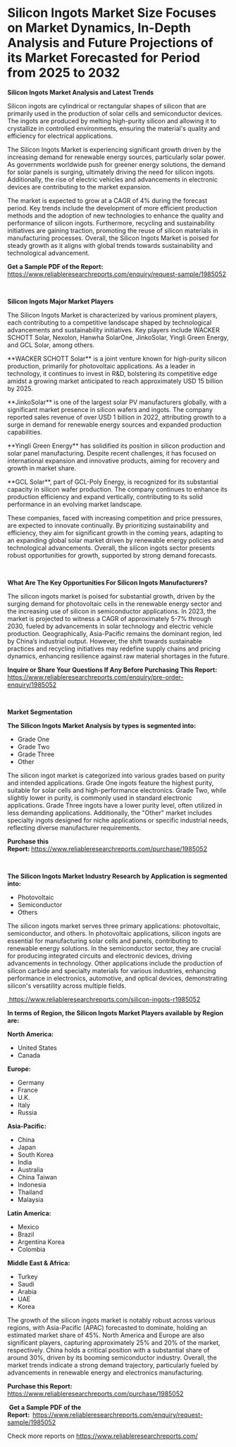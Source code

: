 <p><h1>Silicon Ingots Market Size Focuses on Market Dynamics, In-Depth Analysis and Future Projections of its Market Forecasted for Period from 2025 to 2032</h1></p><p><strong>Silicon Ingots Market Analysis and Latest Trends</strong></p>
<p><p>Silicon ingots are cylindrical or rectangular shapes of silicon that are primarily used in the production of solar cells and semiconductor devices. The ingots are produced by melting high-purity silicon and allowing it to crystallize in controlled environments, ensuring the material's quality and efficiency for electrical applications. </p><p>The Silicon Ingots Market is experiencing significant growth driven by the increasing demand for renewable energy sources, particularly solar power. As governments worldwide push for greener energy solutions, the demand for solar panels is surging, ultimately driving the need for silicon ingots. Additionally, the rise of electric vehicles and advancements in electronic devices are contributing to the market expansion. </p><p>The market is expected to grow at a CAGR of 4% during the forecast period. Key trends include the development of more efficient production methods and the adoption of new technologies to enhance the quality and performance of silicon ingots. Furthermore, recycling and sustainability initiatives are gaining traction, promoting the reuse of silicon materials in manufacturing processes. Overall, the Silicon Ingots Market is poised for steady growth as it aligns with global trends towards sustainability and technological advancement.</p></p>
<p><strong>Get a Sample PDF of the Report:&nbsp;</strong> <a href="https://www.reliableresearchreports.com/enquiry/request-sample/1985052?utm_campaign=2227&utm_medium=2&utm_source=Github&utm_content=ia&utm_term=10022025&utm_id=silicon-ingots">https://www.reliableresearchreports.com/enquiry/request-sample/1985052</a></p>
<p>&nbsp;</p>
<p><strong>Silicon Ingots Major Market Players</strong></p>
<p><p>The Silicon Ingots Market is characterized by various prominent players, each contributing to a competitive landscape shaped by technological advancements and sustainability initiatives. Key players include WACKER SCHOTT Solar, Nexolon, Hanwha SolarOne, JinkoSolar, Yingli Green Energy, and GCL Solar, among others.</p><p>**WACKER SCHOTT Solar** is a joint venture known for high-purity silicon production, primarily for photovoltaic applications. As a leader in technology, it continues to invest in R&D, bolstering its competitive edge amidst a growing market anticipated to reach approximately USD 15 billion by 2025.</p><p>**JinkoSolar** is one of the largest solar PV manufacturers globally, with a significant market presence in silicon wafers and ingots. The company reported sales revenue of over USD 1 billion in 2022, attributing growth to a surge in demand for renewable energy sources and expanded production capabilities.</p><p>**Yingli Green Energy** has solidified its position in silicon production and solar panel manufacturing. Despite recent challenges, it has focused on international expansion and innovative products, aiming for recovery and growth in market share.</p><p>**GCL Solar**, part of GCL-Poly Energy, is recognized for its substantial capacity in silicon wafer production. The company continues to enhance its production efficiency and expand vertically, contributing to its solid performance in an evolving market landscape.</p><p>These companies, faced with increasing competition and price pressures, are expected to innovate continually. By prioritizing sustainability and efficiency, they aim for significant growth in the coming years, adapting to an expanding global solar market driven by renewable energy policies and technological advancements. Overall, the silicon ingots sector presents robust opportunities for growth, supported by strong demand forecasts.</p></p>
<p>&nbsp;</p>
<p><strong>What Are The Key Opportunities For Silicon Ingots Manufacturers?</strong></p>
<p><p>The silicon ingots market is poised for substantial growth, driven by the surging demand for photovoltaic cells in the renewable energy sector and the increasing use of silicon in semiconductor applications. In 2023, the market is projected to witness a CAGR of approximately 5-7% through 2030, fueled by advancements in solar technology and electric vehicle production. Geographically, Asia-Pacific remains the dominant region, led by China’s industrial output. However, the shift towards sustainable practices and recycling initiatives may redefine supply chains and pricing dynamics, enhancing resilience against raw material shortages in the future.</p></p>
<p><strong>Inquire or Share Your Questions If Any Before Purchasing This Report:</strong> <a href="https://www.reliableresearchreports.com/enquiry/pre-order-enquiry/1985052?utm_campaign=2227&utm_medium=2&utm_source=Github&utm_content=ia&utm_term=10022025&utm_id=silicon-ingots">https://www.reliableresearchreports.com/enquiry/pre-order-enquiry/1985052</a></p>
<p>&nbsp;</p>
<p><strong>Market Segmentation</strong></p>
<p><strong>The Silicon Ingots Market Analysis by types is segmented into:</strong></p>
<p><ul><li>Grade One</li><li>Grade Two</li><li>Grade Three</li><li>Other</li></ul></p>
<p><p>The silicon ingot market is categorized into various grades based on purity and intended applications. Grade One ingots feature the highest purity, suitable for solar cells and high-performance electronics. Grade Two, while slightly lower in purity, is commonly used in standard electronic applications. Grade Three ingots have a lower purity level, often utilized in less demanding applications. Additionally, the "Other" market includes specialty ingots designed for niche applications or specific industrial needs, reflecting diverse manufacturer requirements.</p></p>
<p><strong>Purchase this Report:&nbsp;</strong><a href="https://www.reliableresearchreports.com/purchase/1985052?utm_campaign=2227&utm_medium=2&utm_source=Github&utm_content=ia&utm_term=10022025&utm_id=silicon-ingots">https://www.reliableresearchreports.com/purchase/1985052</a></p>
<p>&nbsp;</p>
<p><strong>The Silicon Ingots Market Industry Research by Application is segmented into:</strong></p>
<p><ul><li>Photovoltaic</li><li>Semiconductor</li><li>Others</li></ul></p>
<p><p>The silicon ingots market serves three primary applications: photovoltaic, semiconductor, and others. In photovoltaic applications, silicon ingots are essential for manufacturing solar cells and panels, contributing to renewable energy solutions. In the semiconductor sector, they are crucial for producing integrated circuits and electronic devices, driving advancements in technology. Other applications include the production of silicon carbide and specialty materials for various industries, enhancing performance in electronics, automotive, and optical devices, demonstrating silicon's versatility across multiple fields.</p></p>
<p><a href="https://www.reliableresearchreports.com/silicon-ingots-r1985052?utm_campaign=2227&utm_medium=2&utm_source=Github&utm_content=ia&utm_term=10022025&utm_id=silicon-ingots">&nbsp;https://www.reliableresearchreports.com/silicon-ingots-r1985052</a></p>
<p><strong>In terms of Region, the Silicon Ingots Market Players available by Region are:</strong></p>
<p>
    <p> <strong> North America: </strong>
        <ul>
            <li>United States</li>
            <li>Canada</li>
        </ul>
        </p> 
    <p> <strong> Europe: </strong>
        <ul>
            <li>Germany</li>
            <li>France</li>
            <li>U.K.</li>
            <li>Italy</li>
            <li>Russia</li>
        </ul>
        </p> 
    <p> <strong> Asia-Pacific: </strong>
        <ul>
            <li>China</li>
            <li>Japan</li>
            <li>South Korea</li>
            <li>India</li>
            <li>Australia</li>
            <li>China Taiwan</li>
            <li>Indonesia</li>
            <li>Thailand</li>
            <li>Malaysia</li>
        </ul>
        </p> 
    <p> <strong> Latin America: </strong>
        <ul>
            <li>Mexico</li>
            <li>Brazil</li>
            <li>Argentina Korea</li>
            <li>Colombia</li>
        </ul>
        </p> 
    <p> <strong> Middle East & Africa: </strong>
        <ul>
            <li>Turkey</li>
            <li>Saudi</li>
            <li>Arabia</li>
            <li>UAE</li>
            <li>Korea</li>
        </ul>
    </p>
    </p>
<p><p>The growth of the silicon ingots market is notably robust across various regions, with Asia-Pacific (APAC) forecasted to dominate, holding an estimated market share of 45%. North America and Europe are also significant players, capturing approximately 25% and 20% of the market, respectively. China holds a critical position with a substantial share of around 30%, driven by its booming semiconductor industry. Overall, the market trends indicate a strong demand trajectory, particularly fueled by advancements in renewable energy and electronics manufacturing.</p></p>
<p><strong>Purchase this Report: </strong><a href="https://www.reliableresearchreports.com/purchase/1985052?utm_campaign=2227&utm_medium=2&utm_source=Github&utm_content=ia&utm_term=10022025&utm_id=silicon-ingots">https://www.reliableresearchreports.com/purchase/1985052</a></p>
<p>&nbsp;<strong>Get a Sample PDF of the Report:&nbsp;&nbsp;</strong><a href="https://www.reliableresearchreports.com/enquiry/request-sample/1985052?utm_campaign=2227&utm_medium=2&utm_source=Github&utm_content=ia&utm_term=10022025&utm_id=silicon-ingots">https://www.reliableresearchreports.com/enquiry/request-sample/1985052</a></p>
<p><strong></strong></p>
<p>Check more reports on <a href="https://www.reliableresearchreports.com/?utm_campaign=2227&utm_medium=2&utm_source=Github&utm_content=ia&utm_term=10022025&utm_id=silicon-ingots">https://www.reliableresearchreports.com/</a></p>